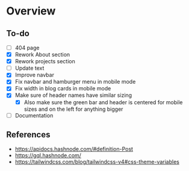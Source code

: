 # Overview

## To-do

- [ ] 404 page
- [x] Rework About section
- [x] Rework projects section
- [ ] Update text
- [x] Improve navbar
- [x] Fix navbar and hamburger menu in mobile mode
- [x] Fix width in blog cards in mobile mode
- [x] Make sure of header names have similar sizing
    - [x] Also make sure the green bar and header is centered for mobile sizes and on the left for anything bigger
- [ ] Documentation

## References
- https://apidocs.hashnode.com/#definition-Post
- https://gql.hashnode.com/
- https://tailwindcss.com/blog/tailwindcss-v4#css-theme-variables
